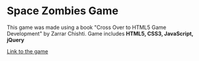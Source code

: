 # Space Zombies Game

This game was made using a book "Cross Over to HTML5 Game Development" by Zarrar Chishti. Game includes **HTML5, CSS3, JavaScript, jQuery**

[Link to the game](https://flymans.github.io/Space-zombies/ "Space Zombies")
